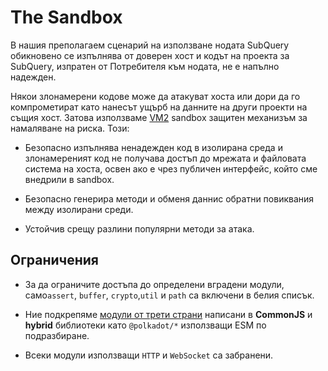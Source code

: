 # The Sandbox

В нашия преполагаем сценарий на използване нодата SubQuery обикновено се изпълнява от доверен хост и кодът на проекта за SubQuery, изпратен от Потребителя към нодата, не е напълно надежден.

Някои злонамерени кодове може да атакуват хоста или дори да го компрометират като нанесът ущърб на данните на други проекти на същия хост. Затова използваме [VM2](https://www.npmjs.com/package/vm2) sandbox защитен механизъм за намаляване на риска. Този:

- Безопасно изпълнява ненадежден код в изолирана среда и злонамереният код не получава достъп до мрежата и файловата система на хоста, освен ако е чрез публичен интерфейс, който сме внедрили в sandbox.

- Безопасно генерира методи и обменя даннис обратни повиквания между изолирани среди.

- Устойчив срещу разлини популярни методи за атака.

## Ограничения

- За да ограничите достъпа до определени вградени модули, само`assert`, `buffer`, `crypto`,`util` и `path` са включени в белия списък.

- Ние подкрепяме [модули от трети страни](../create/mapping/polkadot.md#third-party-libraries) написани в **CommonJS** и **hybrid** библиотеки като `@polkadot/*` използващи ESM по подразбиране.

- Всеки модули използващи `HTTP` и `WebSocket` са забранени.
